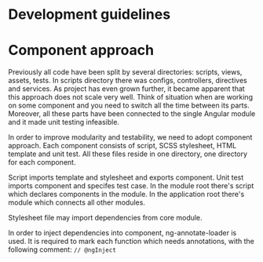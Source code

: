 # Development guidelines

# Component approach

Previously all code have been split by several directories: scripts, views, assets, tests.
In scripts directory there was configs, controllers, directives and services.
As project has even grown further, it became apparent that this approach does not scale very well.
Think of situation when are working on some component and you need to switch all the time between its parts.
Moreover, all these parts have been connected to the single Angular module and it made unit testing infeasible.

In order to improve modularity and testability, we need to adopt component approach.
Each component consists of script, SCSS stylesheet, HTML template and unit test.
All these files reside in one directory, one directory for each component.

Script imports template and stylesheet and exports component.
Unit test imports component and specifes test case.
In the module root there's script which declares components in the module.
In the application root there's module which connects all other modules.

Stylesheet file may import dependencies from core module.

In order to inject dependencies into component, ng-annotate-loader is used.
It is required to mark each function which needs annotations, with the following comment: `// @ngInject`
